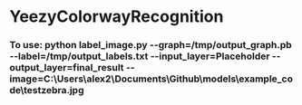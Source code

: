 # YeezyColorwayRecognition

### To use: python label_image.py --graph=/tmp/output_graph.pb --label=/tmp/output_labels.txt --input_layer=Placeholder --output_layer=final_result --image=C:\Users\alex2\Documents\Github\models\example_code\testzebra.jpg
